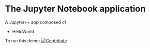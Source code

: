 # The Jupyter Notebook application
A Jupyter++ app composed of
- HelloWorld


To run this demo: [![Contribute](factory-contribute.svg)](https://codeready-crw.apps.cluster-toronto-48e3.toronto-48e3.example.opentlc.com/factory?url=https://github.com/anurag-saran/crw-jupyternotebook)
